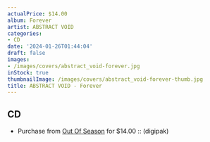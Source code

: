 ```yaml
---
actualPrice: $14.00
album: Forever
artist: ABSTRACT VOID
categories:
- CD
date: '2024-01-26T01:44:04'
draft: false
images:
- /images/covers/abstract_void-forever.jpg
inStock: true
thumbnailImage: /images/covers/abstract_void-forever-thumb.jpg
title: ABSTRACT VOID - Forever
---
```


## CD
* Purchase from [Out Of Season](https://www.outofseasonlabel.com/products/abstract-void-forever-cd-digipak) for $14.00 :: (digipak)
